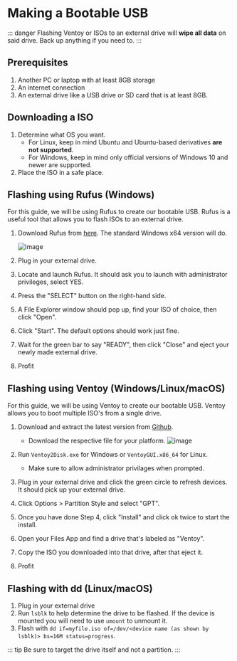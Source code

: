 # Making a Bootable USB

::: danger
Flashing Ventoy or ISOs to an external drive will **wipe all data** on said drive. Back up anything if you need to.
:::

## Prerequisites

1. Another PC or laptop with at least 8GB storage
2. An internet connection
3. An external drive like a USB drive or SD card that is at least 8GB.

## Downloading a ISO

1. Determine what OS you want.
   * For Linux, keep in mind Ubuntu and Ubuntu-based derivatives **are not supported**.
   * For Windows, keep in mind only official versions of Windows 10 and newer are supported.
2. Place the ISO in a safe place.

## Flashing using Rufus (Windows)

For this guide, we will be using Rufus to create our bootable USB. Rufus is a useful tool that allows you to flash ISOs to an external drive.

1. Download Rufus from [here](https://rufus.ie/en/). The standard Windows x64 version will do.

   ![image](/rufus.png)

2. Plug in your external drive.
3. Locate and launch Rufus. It should ask you to launch with administrator privileges, select YES.
4. Press the "SELECT" button on the right-hand side.
5. A File Explorer window should pop up, find your ISO of choice, then click "Open".
6. Click "Start". The default options should work just fine.
7. Wait for the green bar to say "READY", then click "Close" and eject your newly made external drive.
8. Profit

## Flashing using Ventoy (Windows/Linux/macOS)

For this guide, we will be using Ventoy to create our bootable USB.
Ventoy allows you to boot multiple ISO's from a single drive.
1. Download and extract the latest version from [Github](https://www.ventoy.net/en/download.html).
   * Download the respective file for your platform.
     ![image](/ventoy/download-alt.png)

2. Run `Ventoy2Disk.exe` for Windows or `VentoyGUI.x86_64` for Linux.
   * Make sure to allow administrator privilages when prompted.

3. Plug in your external drive and click the green circle to refresh devices. It should pick up your external drive.
4. Click Options > Partition Style and select "GPT".
5. Once you have done Step 4, click "Install" and click ok twice to start the install.
6. Open your Files App and find a drive that's labeled as "Ventoy".
7. Copy the ISO you downloaded into that drive, after that eject it.
8. Profit

## Flashing with dd (Linux/macOS)

1. Plug in your external drive
2. Run `lsblk` to help determine the drive to be flashed. If the device is mounted you will need to use `umount` to unmount it.
3. Flash with `dd if=myfile.iso of=/dev/<device name (as shown by lsblk)> bs=16M status=progress`.

::: tip
Be sure to target the drive itself and not a partition.
:::
